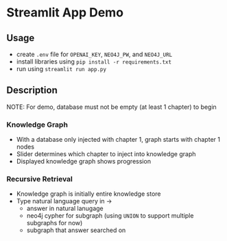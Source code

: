 # Streamlit App Demo

## Usage
- create `.env` file for `OPENAI_KEY`, `NEO4J_PW`, and `NEO4J_URL`
- install libraries using `pip install -r requirements.txt`
- run using `streamlit run app.py`

## Description
NOTE: For demo, database must not be empty (at least 1 chapter) to begin
### Knowledge Graph
- With a database only injected with chapter 1, graph starts with chapter 1 nodes
- Slider determines which chapter to inject into knowledge graph
- Displayed knowledge graph shows progression
### Recursive Retrieval
- Knowledge graph is initially entire knowledge store
- Type natural language query in &rarr; 
  - answer in natural lanugage
  - neo4j cypher for subgraph (using `UNION` to support multiple subgraphs for now)
  - subgraph that answer searched on